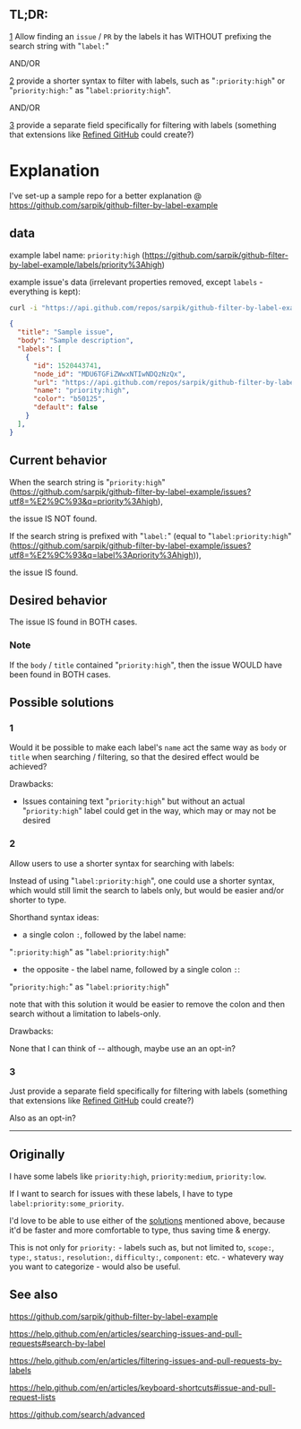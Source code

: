## TL;DR:

[1](#1) Allow finding an `issue` / `PR` by the labels it has WITHOUT prefixing the search string with "`label:`"

AND/OR

[2](#2) provide a shorter syntax to filter with labels, such as "`:priority:high`" or "`priority:high:`" as "`label:priority:high`".

AND/OR

[3](#3) provide a separate field specifically for filtering with labels (something that extensions like [Refined GitHub](https://github.com/sindresorhus/refined-github) could create?)

# Explanation

I've set-up a sample repo for a better explanation @ https://github.com/sarpik/github-filter-by-label-example

## data

example label name: `priority:high` (https://github.com/sarpik/github-filter-by-label-example/labels/priority%3Ahigh)

example issue's data (irrelevant properties removed, except `labels` - everything is kept):

```sh
curl -i "https://api.github.com/repos/sarpik/github-filter-by-label-example/issues/1"
```

```json
{
  "title": "Sample issue",
  "body": "Sample description",
  "labels": [
    {
      "id": 1520443741,
      "node_id": "MDU6TGFiZWwxNTIwNDQzNzQx",
      "url": "https://api.github.com/repos/sarpik/github-filter-by-label-example/labels/priority:high",
      "name": "priority:high",
      "color": "b50125",
      "default": false
    }
  ],
}
```

## Current behavior

When the search string is "`priority:high`"
(https://github.com/sarpik/github-filter-by-label-example/issues?utf8=%E2%9C%93&q=priority%3Ahigh),

the issue IS NOT found.

If the search string is prefixed with "`label:`" (equal to "`label:priority:high`" (https://github.com/sarpik/github-filter-by-label-example/issues?utf8=%E2%9C%93&q=label%3Apriority%3Ahigh)),

the issue IS found.

## Desired behavior

The issue IS found in BOTH cases.

### Note

If the `body` / `title` contained "`priority:high`", then the issue WOULD have been found in BOTH cases.

## Possible solutions

### 1

Would it be possible to make each label's `name` act the same way as `body` or `title` when searching / filtering, so that the desired effect would be achieved?

Drawbacks:

* Issues containing text "`priority:high`" but without an actual "`priority:high`" label could get in the way, which may or may not be desired

### 2

Allow users to use a shorter syntax for searching with labels:

Instead of using "`label:priority:high`", one could use a shorter syntax, which would still limit the search to labels only, but would be easier and/or shorter to type.

Shorthand syntax ideas:

* a single colon `:`, followed by the label name:

"`:priority:high`" as "`label:priority:high`"

* the opposite - the label name, followed by a single colon `:`:

"`priority:high:`" as "`label:priority:high`"

note that with this solution it would be easier to remove the colon and then search without a limitation to labels-only.

Drawbacks:

None that I can think of -- although, maybe use an an opt-in?

### 3

Just provide a separate field specifically for filtering with labels (something that extensions like [Refined GitHub](https://github.com/sindresorhus/refined-github) could create?)

Also as an opt-in?

---

## Originally

I have some labels like `priority:high`, `priority:medium`, `priority:low`.

If I want to search for issues with these labels, I have to type `label:priority:some_priority`.

I'd love to be able to use either of the [solutions]() mentioned above, because it'd be faster and more comfortable to type, thus saving time & energy.

This is not only for `priority:` - labels such as, but not limited to, `scope:`, `type:`, `status:`, `resolution:`, `difficulty:`, `component:` etc. - whatevery way you want to categorize - would also be useful.

## See also

https://github.com/sarpik/github-filter-by-label-example

https://help.github.com/en/articles/searching-issues-and-pull-requests#search-by-label

https://help.github.com/en/articles/filtering-issues-and-pull-requests-by-labels

https://help.github.com/en/articles/keyboard-shortcuts#issue-and-pull-request-lists

https://github.com/search/advanced
